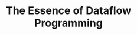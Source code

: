 ---
title: The Essence of Dataflow Programming
paper-url: http://cs.ioc.ee/~tarmo/papers/essence.pdf
authors:
- Tarmo Uustalu
- Varmo Vene
type: paper
tags:
- comonads
doHaskell-type: research paper
dohaskell-year: 2005
---